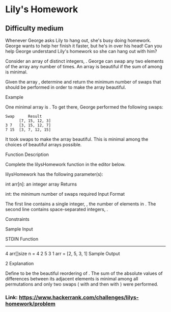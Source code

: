 # Lily's Homework

## Difficulty medium

Whenever George asks Lily to hang out, she's busy doing homework. George wants to help her finish it faster, but he's in over his head! Can you help George understand Lily's homework so she can hang out with him?

Consider an array of  distinct integers, . George can swap any two elements of the array any number of times. An array is beautiful if the sum of  among  is minimal.

Given the array , determine and return the minimum number of swaps that should be performed in order to make the array beautiful.

Example


One minimal array is . To get there, George performed the following swaps:

    Swap      Result
          [7, 15, 12, 3]
    3 7   [3, 15, 12, 7]
    7 15  [3, 7, 12, 15]
   
It took  swaps to make the array beautiful. This is minimal among the choices of beautiful arrays possible.

Function Description

Complete the lilysHomework function in the editor below.

lilysHomework has the following parameter(s):

int arr[n]: an integer array
Returns

int: the minimum number of swaps required
Input Format

The first line contains a single integer, , the number of elements in . The second line contains  space-separated integers, .

Constraints

Sample Input

STDIN       Function
-----       --------
4           arr[]size n = 4
2 5 3 1     arr = [2, 5, 3, 1]
Sample Output

2
Explanation

Define  to be the beautiful reordering of . The sum of the absolute values of differences between its adjacent elements is minimal among all permutations and only two swaps ( with  and then  with ) were performed.

### Link: https://www.hackerrank.com/challenges/lilys-homework/problem